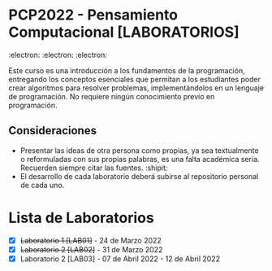 # PCP2022 - Pensamiento Computacional [LABORATORIOS]
:electron: :electron: :electron:

Este curso es una introducción a los fundamentos de la programación, entregando los conceptos esenciales que permitan a los estudiantes poder crear algoritmos para resolver problemas, implementándolos en un lenguaje de programación. No requiere ningún conocimiento previo en programación.

## Consideraciones
- Presentar las ideas de otra persona como propias, ya sea textualmente o reformuladas con sus propias palabras, es una falta académica seria. Recuerden siempre citar las fuentes. :shipit:
- El desarrollo de cada laboratorio deberá subirse al repositorio personal de cada uno.

# Lista de Laboratorios 

- [X] ~~Laboratorio 1 [LAB01]~~ - 24 de Marzo 2022
- [X] ~~Laboratorio 2 [LAB02]~~ - 31 de Marzo 2022
- [X] Laboratorio 2 [LAB03] - 07 de Abril 2022 - 12 de Abril 2022
